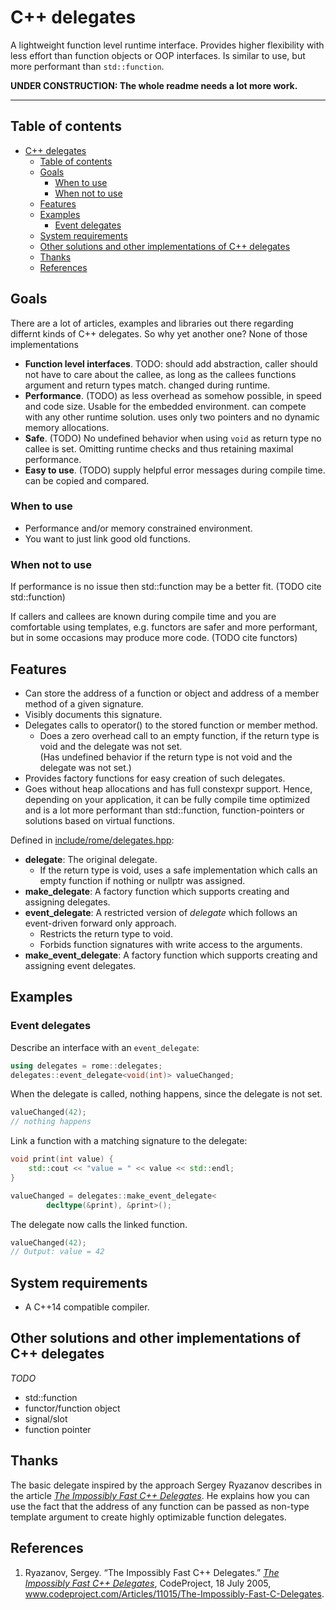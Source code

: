 # C++ delegates

A lightweight function level runtime interface. Provides higher flexibility with less effort than function objects or OOP interfaces. Is similar to use, but more performant than `std::function`.

**UNDER CONSTRUCTION: The whole readme needs a lot more work.**

***

## Table of contents

- [C++ delegates](#c-delegates)
  - [Table of contents](#table-of-contents)
  - [Goals](#goals)
    - [When to use](#when-to-use)
    - [When not to use](#when-not-to-use)
  - [Features](#features)
  - [Examples](#examples)
    - [Event delegates](#event-delegates)
  - [System requirements](#system-requirements)
  - [Other solutions and other implementations of C++ delegates](#other-solutions-and-other-implementations-of-c-delegates)
  - [Thanks](#thanks)
  - [References](#references)

## Goals

There are a lot of articles, examples and libraries out there regarding differnt kinds of C++ delegates. So why yet another one? None of those implementations

- **Function level interfaces**. TODO: should add abstraction, caller should not have to care about the callee, as long as the callees functions argument and return types match. changed during runtime.
- **Performance**. (TODO) as less overhead as somehow possible, in speed and code size. Usable for the embedded environment. can compete with any other runtime solution. uses only two pointers and no dynamic memory allocations.
- **Safe**. (TODO) No undefined behavior when using `void` as return type no callee is set. Omitting runtime checks and thus retaining maximal performance.
- **Easy to use**. (TODO) supply helpful error messages during compile time. can be copied and compared.

### When to use

- Performance and/or memory constrained environment.
- You want to just link good old functions.

### When not to use

If performance is no issue then std::function may be a better fit. (TODO cite std::function)

If callers and callees are known during compile time and you are comfortable using templates, e.g. functors are safer and more performant, but in some occasions may produce more code. (TODO cite functors)

## Features

- Can store the address of a function or object and address of a member method of a given signature.
- Visibly documents this signature.
- Delegates calls to operator() to the stored function or member method.
  - Does a zero overhead call to an empty function, if the return type is void and the delegate was not set.  
    (Has undefined behavior if the return type is not void and the delegate was not set.)
- Provides factory functions for easy creation of such delegates.
- Goes without heap allocations and has full constexpr support. Hence, depending on your application, it can be fully compile time optimized and is a lot more performant than std::function, function-pointers or solutions based on virtual functions.

Defined in [include/rome/delegates.hpp](include/rome/delegates.hpp):

- **delegate**: The original delegate.
  - If the return type is void, uses a safe implementation which calls an empty function if nothing or nullptr was assigned.
- **make_delegate**: A factory function which supports creating and assigning delegates.
- **event_delegate**: A restricted version of *delegate* which follows an event-driven forward only approach.
  - Restricts the return type to void.
  - Forbids function signatures with write access to the arguments.
- **make_event_delegate**: A factory function which supports creating and assigning event delegates.

## Examples

### Event delegates

Describe an interface with an `event_delegate`:

```cpp
using delegates = rome::delegates;
delegates::event_delegate<void(int)> valueChanged;
```

When the delegate is called, nothing happens, since the delegate is not set.

```cpp
valueChanged(42);
// nothing happens
```

Link a function with a matching signature to the delegate:

```cpp
void print(int value) {
    std::cout << "value = " << value << std::endl;
}

valueChanged = delegates::make_event_delegate<
        decltype(&print), &print>();
```

The delegate now calls the linked function.

```cpp
valueChanged(42);
// Output: value = 42
```

## System requirements

- A C++14 compatible compiler.

## Other solutions and other implementations of C++ delegates

*TODO*

- std::function
- functor/function object
- signal/slot
- function pointer

## Thanks

The basic delegate inspired by the approach Sergey Ryazanov describes in the article [_The Impossibly Fast C++ Delegates_][impossDelegates]. He explains how you can use the fact that the address of any function can be passed as non-type template argument to create highly optimizable function delegates.

## References

1. Ryazanov, Sergey. “The Impossibly Fast C++ Delegates.” [_The Impossibly Fast C++ Delegates_][impossDelegates], CodeProject, 18 July 2005, www.codeproject.com/Articles/11015/The-Impossibly-Fast-C-Delegates.

[impossDelegates]: https://www.codeproject.com/Articles/11015/The-Impossibly-Fast-C-Delegates